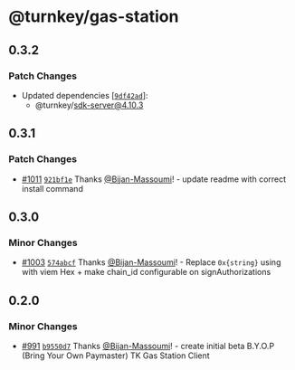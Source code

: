 # @turnkey/gas-station

## 0.3.2

### Patch Changes

- Updated dependencies [[`9df42ad`](https://github.com/tkhq/sdk/commit/9df42adc02c7ff77afba3b938536e79b57882ef1)]:
  - @turnkey/sdk-server@4.10.3

## 0.3.1

### Patch Changes

- [#1011](https://github.com/tkhq/sdk/pull/1011) [`921bf1e`](https://github.com/tkhq/sdk/commit/921bf1ed4fa276ade0872146b6659db881b92c99) Thanks [@Bijan-Massoumi](https://github.com/Bijan-Massoumi)! - update readme with correct install command

## 0.3.0

### Minor Changes

- [#1003](https://github.com/tkhq/sdk/pull/1003) [`574abcf`](https://github.com/tkhq/sdk/commit/574abcfba169603a64775f9db813faed0b4c915b) Thanks [@Bijan-Massoumi](https://github.com/Bijan-Massoumi)! - Replace `0x{string}` using with viem Hex + make chain_id configurable on signAuthorizations

## 0.2.0

### Minor Changes

- [#991](https://github.com/tkhq/sdk/pull/991) [`b9550d7`](https://github.com/tkhq/sdk/commit/b9550d79de22d3881b4abe64f2a6ca93b90593c4) Thanks [@Bijan-Massoumi](https://github.com/Bijan-Massoumi)! - create initial beta B.Y.O.P (Bring Your Own Paymaster) TK Gas Station Client
